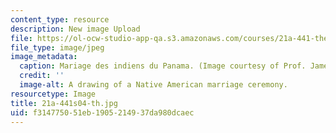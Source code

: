 ```yaml
---
content_type: resource
description: New image Upload
file: https://ol-ocw-studio-app-qa.s3.amazonaws.com/courses/21a-441-the-conquest-of-america-spring-2004/f314775051eb1905214937da980dcaec_21a-441s04-th.jpg
file_type: image/jpeg
image_metadata:
  caption: Mariage des indiens du Panama. (Image courtesy of Prof. James Howe.)
  credit: ''
  image-alt: A drawing of a Native American marriage ceremony.
resourcetype: Image
title: 21a-441s04-th.jpg
uid: f3147750-51eb-1905-2149-37da980dcaec
---
```

